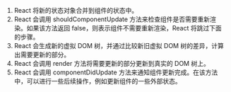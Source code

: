1. React 将新的状态对象合并到组件的状态中。  
2. React 会调用 shouldComponentUpdate 方法来检查组件是否需要重新渲染。如果该方法返回 false，则表示组件不需要重新渲染，React 将跳过下面的步骤。  
3. React 会生成新的虚拟 DOM 树，并通过比较新旧虚拟 DOM 树的差异，计算出需要更新的部分。  
4. React 会调用 render 方法将需要更新的部分更新到真实的 DOM 树上。  
5. React 会调用 componentDidUpdate 方法来通知组件更新完成。在该方法中，可以进行一些后续操作，例如更新组件的一些外部状态。  
